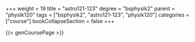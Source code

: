 +++
weight = 19
title = "astro121-123"
degree = "bsphysik2"
parent = "physik120"
tags = ["bsphysik2", "astro121-123", "physik120"]
categories = ["course"]
bookCollapseSection = false
+++

{{< genCoursePage >}}
